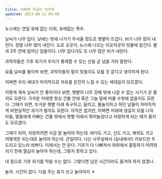 ```yaml
---
title: 어쩌면 지금이 마지막
updated: 2023-08-11 04:00
---
```


뉴스에는 연일 유례 없는 더위, 유례없는 폭우.

날씨가 너무 덥다. 낮에는 밖에 나가기 무서울 정도로 햇볕이 뜨겁다.
비가 너무 많이 내린다. 정말 너무 많이 내린다. 도로 곳곳이, 뉴스에 나오는 이곳저곳이 빗물에 잠긴다.
불과 2주 안에 일어난 일들이다. 너무 덥다가도 또 너무 많은 비가 내린다.

과학자들은 기후 위기가 우리가 통제할 수 있는 선을 곧 넘을 거라 말한다.

요즘 날씨를 돌이켜 보면, 과학자들의 말이 맞을지도 모를 것 같다고 생각하게 된다.

어쩌면 우리 세대가 마지막으로 자유를 온전히 느낄 수 있는 세대일지 모르겠다.

이렇게 계속 날씨가 안 좋아지다 보면, 햇볕이 너무 강해 밖에 나갈 수 없는 시기가 곧 올지도 모른다.
가까운 미래엔 항상 건물 안에 혹은 그늘 밑에 머물 수밖에 없을지도 모른다.
그때가 되면, 뜨거운 햇볕 아래 축구하고, 달리고, 물놀이하고 하던 날들이 까마득하게 비현실적인 과거가 될지도 모른다.
아직은 없지만, 어쩌면 미래에 생길지 모를 나의 아들, 딸들에게 아빠는 건물 밖에서 햇볕 아래서 뛰어놀았다고 자랑하게 되는 때가 올지도 모르겠다.

그때가 되어, 자랑하려면 지금 잘 놀아야 하는데. 바다도 가고, 산도 가고, 해외도 가고 어떻게든 되는대로 놀아야 하는데.
큰일이다. 나는 사무실에서 (실내에서!) 키보드만 두드리고 있느라 바쁘다. 이래서는 안 된다.
기후가 더 나빠져서 야외에서 활동하기 어려워지기 전에 열심히 놀아야 하는데, 그렇지 못하고 있다.

내 힘으로 기후 위기를 막을 수는 없다.
그렇다면 남은 시간이라도 즐겨야 하지 않겠나.

놀자.
시간이 없다.
다음 주는 휴가 쓰고 놀아야지 ㅎ